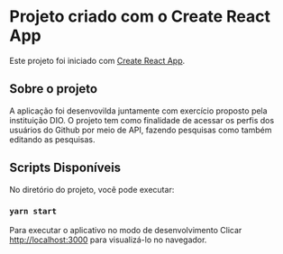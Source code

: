 # Projeto criado com o Create React App

Este projeto foi iniciado com [Create React App](https://github.com/facebook/create-react-app).

## Sobre o projeto

A aplicação foi desenvovilda juntamente com exercício proposto pela instituição DIO.
O projeto tem como finalidade de acessar os perfis dos usuários do Github por meio de API, fazendo pesquisas como também editando as pesquisas.

## Scripts Disponíveis

No diretório do projeto, você pode executar:

### `yarn start`

Para executar o aplicativo no modo de desenvolvimento
Clicar [http://localhost:3000](http://localhost:3000) para visualizá-lo no navegador.



